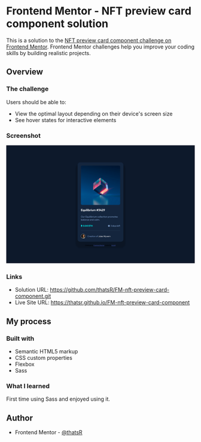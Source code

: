 # Frontend Mentor - NFT preview card component solution

This is a solution to the [NFT preview card component challenge on Frontend Mentor](https://www.frontendmentor.io/challenges/nft-preview-card-component-SbdUL_w0U). Frontend Mentor challenges help you improve your coding skills by building realistic projects. 

## Overview

### The challenge

Users should be able to:

- View the optimal layout depending on their device's screen size
- See hover states for interactive elements

### Screenshot

![](./desktop.png)

### Links

- Solution URL: https://github.com/thatsR/FM-nft-preview-card-component.git
- Live Site URL: https://thatsr.github.io/FM-nft-preview-card-component

## My process

### Built with

- Semantic HTML5 markup
- CSS custom properties
- Flexbox
- Sass

### What I learned

First time using Sass and enjoyed using it.

## Author

- Frontend Mentor - [@thatsR](https://www.frontendmentor.io/profile/thatsR)
